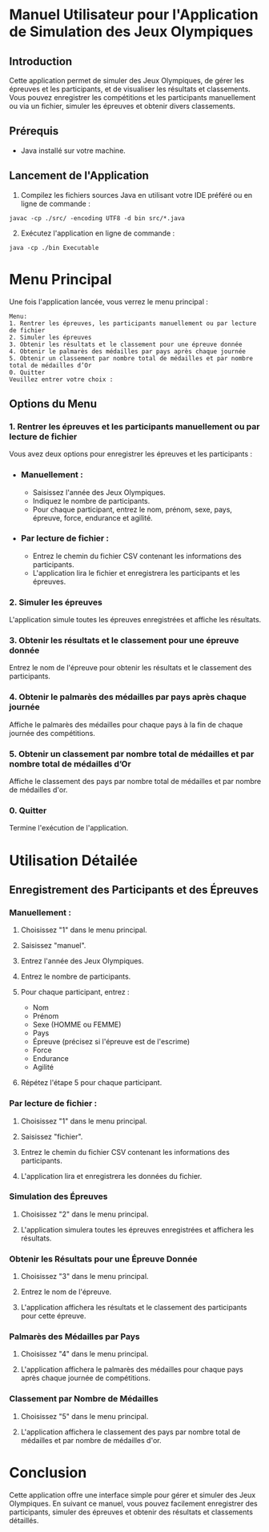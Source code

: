 # Manuel Utilisateur pour l'Application de Simulation des Jeux Olympiques


## Introduction

Cette application permet de simuler des Jeux Olympiques, de gérer les épreuves et les participants, et de visualiser les résultats et classements. Vous pouvez enregistrer les compétitions et les participants manuellement ou via un fichier, simuler les épreuves et obtenir divers classements.


## Prérequis
 - Java installé sur votre machine.


## Lancement de l'Application
1. Compilez les fichiers sources Java en utilisant votre IDE préféré ou en ligne de commande :

```
javac -cp ./src/ -encoding UTF8 -d bin src/*.java
```
2. Exécutez l'application en ligne de commande :
```
java -cp ./bin Executable
````


# Menu Principal

Une fois l'application lancée, vous verrez le menu principal :

````
Menu:
1. Rentrer les épreuves, les participants manuellement ou par lecture de fichier
2. Simuler les épreuves
3. Obtenir les résultats et le classement pour une épreuve donnée
4. Obtenir le palmarès des médailles par pays après chaque journée
5. Obtenir un classement par nombre total de médailles et par nombre total de médailles d’Or
0. Quitter
Veuillez entrer votre choix :
````

## Options du Menu
### 1. Rentrer les épreuves et les participants manuellement ou par lecture de fichier

Vous avez deux options pour enregistrer les épreuves et les participants :

 - ### Manuellement :

   -  Saisissez l'année des Jeux Olympiques.
   -  Indiquez le nombre de participants.
   - Pour chaque participant, entrez le nom, prénom, sexe, pays, épreuve, force, endurance et agilité. 

 - ### Par lecture de fichier :
 
   - Entrez le chemin du fichier CSV contenant les informations des participants.
   - L'application lira le fichier et enregistrera les participants et les épreuves.


### 2. Simuler les épreuves

L'application simule toutes les épreuves enregistrées et affiche les résultats.


### 3. Obtenir les résultats et le classement pour une épreuve donnée

Entrez le nom de l'épreuve pour obtenir les résultats et le classement des participants.

### 4. Obtenir le palmarès des médailles par pays après chaque journée

Affiche le palmarès des médailles pour chaque pays à la fin de chaque journée des compétitions.

### 5. Obtenir un classement par nombre total de médailles et par nombre total de médailles d’Or
Affiche le classement des pays par nombre total de médailles et par nombre de médailles d'or.

### 0. Quitter
Termine l'exécution de l'application.


#  Utilisation Détailée

## Enregistrement des Participants et des Épreuves

### Manuellement :

1. Choisissez "1" dans le menu principal.

2. Saisissez "manuel".

3. Entrez l'année des Jeux Olympiques.

4. Entrez le nombre de participants.

5. Pour chaque participant, entrez :
   - Nom
   - Prénom
   - Sexe (HOMME ou FEMME)
   - Pays
   - Épreuve (précisez si l'épreuve est de l'escrime)
   - Force
   - Endurance
   - Agilité

6. Répétez l'étape 5 pour chaque participant.

### Par lecture de fichier :

1. Choisissez "1" dans le menu principal.

2. Saisissez "fichier".

3. Entrez le chemin du fichier CSV contenant les informations des participants.

4. L'application lira et enregistrera les données du fichier.

### Simulation des Épreuves

1. Choisissez "2" dans le menu principal.

2. L'application simulera toutes les épreuves enregistrées et affichera les résultats.

### Obtenir les Résultats pour une Épreuve Donnée

1. Choisissez "3" dans le menu principal.

2. Entrez le nom de l'épreuve.

3. L'application affichera les résultats et le classement des participants pour cette épreuve.

### Palmarès des Médailles par Pays

1. Choisissez "4" dans le menu principal.

2. L'application affichera le palmarès des médailles pour chaque pays après chaque journée de compétitions.

### Classement par Nombre de Médailles

1. Choisissez "5" dans le menu principal.

2. L'application affichera le classement des pays par nombre total de médailles et par nombre de médailles d'or.

# Conclusion

Cette application offre une interface simple pour gérer et simuler des Jeux Olympiques. En suivant ce manuel, vous pouvez facilement enregistrer des participants, simuler des épreuves et obtenir des résultats et classements détaillés.



